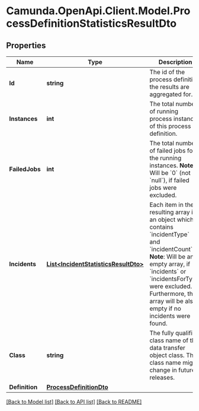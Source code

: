 # Camunda.OpenApi.Client.Model.ProcessDefinitionStatisticsResultDto

## Properties

Name | Type | Description | Notes
------------ | ------------- | ------------- | -------------
**Id** | **string** | The id of the process definition the results are aggregated for. | [optional] 
**Instances** | **int** | The total number of running process instances of this process definition. | [optional] 
**FailedJobs** | **int** | The total number of failed jobs for the running instances. **Note**: Will be &#x60;0&#x60; (not &#x60;null&#x60;), if failed jobs were excluded. | [optional] 
**Incidents** | [**List&lt;IncidentStatisticsResultDto&gt;**](IncidentStatisticsResultDto.md) | Each item in the resulting array is an object which contains &#x60;incidentType&#x60; and &#x60;incidentCount&#x60;. **Note**: Will be an empty array, if &#x60;incidents&#x60; or &#x60;incidentsForType&#x60; were excluded. Furthermore, the array will be also empty if no incidents were found. | [optional] 
**Class** | **string** | The fully qualified class name of the data transfer object class. The class name might change in future releases. | [optional] 
**Definition** | [**ProcessDefinitionDto**](ProcessDefinitionDto.md) |  | [optional] 

[[Back to Model list]](../README.md#documentation-for-models) [[Back to API list]](../README.md#documentation-for-api-endpoints) [[Back to README]](../README.md)

